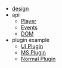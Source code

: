 

* [design](./design.md)
* api
    * [Player](./api/player.md)
    * [Events](./api/events.md)
    * [DOM](./api/dom.md)
* plugin example
    * [UI Plugin](./plugin/ui-plugin-example.md)
    * [MS Plugin](./plugin/media-source-plugin-example.md)
    * [Normal Plugin](./plugin/normal-plugin-example.md)
